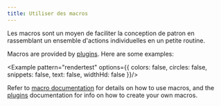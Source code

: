 ```yaml
---
title: Utiliser des macros
---
```


Les macros sont un moyen de faciliter la conception de patron en rassemblant un ensemble d'actions individuelles en un petite routine.

Macros are provided by [plugins](/reference/plugins/). Here are some examples:

<Example pattern="rendertest" options={{ colors: false, circles: false, snippets: false, text: false, widthHd: false }}/>

Refer to [macro documentation](/reference/api/macro/) for details on how to use macros,
and the [plugins](/reference/plugins/) documentation for info on how to create your
own macros.

